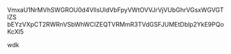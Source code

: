 VmxaU1NrMVhSWGROU0d4VllsUldVbFpyVWtOVVJrVjVUbGhrVGsxWGVGTlZS
bEYzVXpCT2RWRnVSbWhWClZEQTVRMmR3TVdGSFJUMEtDblp2YkE9PQoKcXl5

wdk